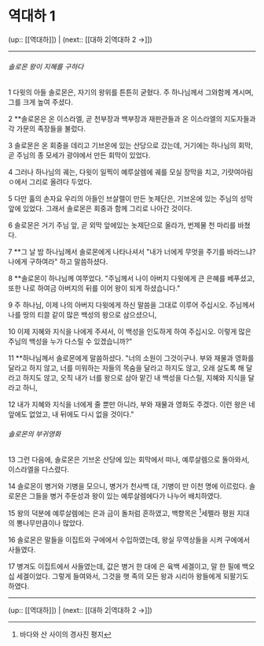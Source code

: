 # 역대하 1

(up:: [[역대하]]) | (next:: [[대하 2|역대하 2 →]])

***


###### 솔로몬 왕이 지혜를 구하다
1 
다윗의 아들 솔로몬은, 자기의 왕위를 튼튼히 굳혔다. 주 하나님께서 그와함께 계시며, 그를 크게 높여 주셨다.


2
**솔로몬은 온 이스라엘, 곧 천부장과 백부장과 재판관들과 온 이스라엘의 지도자들과 각 가문의 족장들을 불렀다.


3
솔로몬은 온 회중을 데리고 기브온에 있는 산당으로 갔는데, 거기에는 하나님의 회막, 곧 주님의 종 모세가 광야에서 만든 회막이 있었다.


4 
그러나 하나님의 궤는, 다윗이 일찍이 예루살렘에 궤를 모실 장막을 치고, 기럇여아림ㅇ에서 그리로 올려다 두었다.


5
다만 훌의 손자요 우리의 아들인 브살렐이 만든 놋제단은, 기브온에 있는 주님의 성막 앞에 있었다. 그래서 솔로몬은 회중과 함께 그리로 나아간 것이다.


6
솔로몬은 거기 주님 앞, 곧 외막 앞에있는 놋제단으로 올라가, 번제물 천 마리를 바쳤다.


7 
**그 날 밤 하나님께서 솔로몬에게 나타나셔서 "내가 너에게 무엇을 주기를 바라느냐? 나에게 구하여라" 하고 말씀하셨다.


8 
**솔로몬이 하나님께 여쭈었다. "주님께서 나이 아버지 다윗에게 큰 은혜를 베푸셨고, 또한 나로 하여금 아버지의 뒤를 이어 왕이 되게 하셨습니다."


9 
주 하나님, 이제 나의 아버지 다윗에게 하신 말씀을 그대로 이루어 주십시오. 주님께서 나를 땅의 티끌 같이 많은 백성의 왕으로 삼으셨으니,


10 
이제 지혜와 지식을 나에게 주셔서, 이 백성을 인도하게 하여 주십시오. 이렇게 많은 주님의 백성을 누가 다스릴 수 있겠습니까?"


11 
**하나님께서 솔로몬에게 말씀하셨다. "너의 소원이 그것이구나. 부와 재물과 영화를 달라고 하지 않고, 너를 미워하는 자들의 목숨을 달라고 하지도 않고, 오래 살도록 해 달라고 하지도 않고, 오직 내가 너를 왕으로 삼아 맡긴 내 백성을 다스릴, 지혜와 지식을 달라고 하니,


12 
내가 지혜와 지식을 너에게 줄 뿐만 아니라, 부와 재물과 영화도 주겠다. 이런 왕은 네 앞에도 없었고, 내 뒤에도 다시 없을 것이다."


###### 솔로몬의 부귀영화
13 
그런 다음에, 솔로몬은 기브온 산당에 있는 회막에서 떠나, 예루살렘으로 돌아와서, 이스라엘을 다스렸다.


14 
솔로몬이 병거와 기병을 모으니, 병거가 천사백 대, 기병이 만 이천 명에 이르렀다. 솔로몬은 그들을 병거 주둔성과 왕이 있는 예루살렘에다가 나누어 배치하였다.


15 
왕의 덕분에 예루살렘에는 은과 금이 돌처럼 흔하였고, 백향목은 [^1]세펠라 평원 지대의 뽕나무만큼이나 많았다.


16 
솔로몬은 말들을 이집트와 구에에서 수입하였는데, 왕실 무역상들을 시켜 구에에서 사들였다.


17 
병겨도 이집트에서 사들였는데, 값은 병거 한 대에 은 육백 세겔이고, 말 한 필에 백오십 세겔이었다. 그렇게 들여와서, 그것을 햇 족의 모든 왕과 시리아 왕들에게 되팔기도 하였다.


***

(up:: [[역대하]]) | (next:: [[대하 2|역대하 2 →]])

[^1]: 바다와 산 사이의 경사진 평지